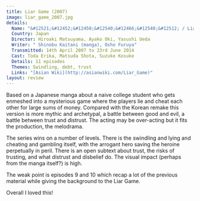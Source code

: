 ```yaml
---
title: Liar Game (2007)
image: liar_game_2007.jpg
details:
  Name: "&#12521;&#12452;&#12450;&#12540;&#12466;&#12540;&#12512; / Liar Game"
  Country: Japan
  Director: Hiroaki Matsuyama, Ayako Oki, Yasushi Ueda
  Writer: " Shinobu Kaitani (manga), Osho Furuya"
  Transmitted: 14th April 2007 to 23rd June 2014
  Cast: Toda Erika, Matsuda Shota, Suzuke Kosuke
  Details: 11 episodes
  Themes: Swindling, debt, trust
  Links: "[Asian Wiki](http://asianwiki.com/Liar_Game)"
layout: review
---
```

Based on a Japanese manga about a naive college student who gets enmeshed
into a mysterious game where the players lie and cheat each other for
large sums of money. Compared with the Korean remake this version is more
mythic and archetypal, a battle between good and evil, a battle between
trust and distrust. The acting may be over-acting but it fits the
production, the melodrama.

The series wins on a number of levels. There is the swindling and lying and
cheating and gambling itself, with the arrogant hero saving the
heroine perpetually in peril. There is an open subtext about trust, the
risks of trusting, and what distrust and disbelief do. The visual
impact (perhaps from the manga itself?) is high.

The weak point is episodes 9 and 10 which recap a lot of the previous
material while giving the background to the Liar Game.

Overall I loved this!
